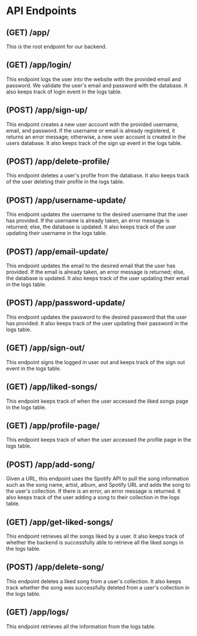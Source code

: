 
# API Endpoints

## (GET) /app/
This is the root endpoint for our backend.

## (GET) /app/login/
This endpoint logs the user into the website with the provided email and password. We validate the user's email and password with the database. It also keeps track of login event in the logs table.

## (POST) /app/sign-up/
This endpoint creates a new user account with the provided username, email, and password. If the username or email is already registered, it returns an error message; otherwise, a new user account is created in the users database. It also keeps track of the sign up event in the logs table.

## (POST) /app/delete-profile/
This endpoint deletes a user's profile from the database. It also keeps track of the user deleting their profile in the logs table.

## (POST) /app/username-update/
This endpoint updates the username to the desired username that the user has provided. If the username is already taken, an error message is returned; else, the database is updated. It also keeps track of the user updating their username in the logs table.

## (POST) /app/email-update/
This endpoint updates the email to the desired email that the user has provided. If the email is already taken, an error message is returned; else, the database is updated. It also keeps track of the user updating their email in the logs table.

## (POST) /app/password-update/
This endpoint updates the password to the desired password that the user has provided. It also keeps track of the user updating their password in the logs table.

## (GET) /app/sign-out/
This endpoint signs the logged in user out and keeps track of the sign out event in the logs table.

## (GET) /app/liked-songs/
This endpoint keeps track of when the user accessed the liked songs page in the logs table.

## (GET) /app/profile-page/
This endpoint keeps track of when the user accessed the profile page in the logs table.

## (POST) /app/add-song/
Given a URL, this endpoint uses the Spotify API to pull the song information such as the song name, artist, album, and Spotify URL and adds the song to the user's collection. If there is an error, an error message is returned. It also keeps track of the user adding a song to their collection in the logs table.

## (GET) /app/get-liked-songs/
This endpoint retrieves all the songs liked by a user. It also keeps track of whether the backend is successfully able to retrieve all the liked songs in the logs table.

## (POST) /app/delete-song/
This endpoint deletes a liked song from a user's collection. It also keeps track whether the song was successfully deleted from a user's collection in the logs table.

## (GET) /app/logs/
This endpoint retrieves all the information from the logs table.
